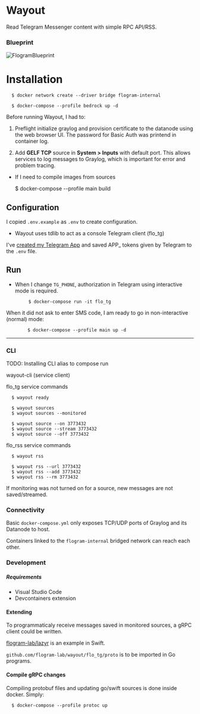 # Wayout

Read Telegram Messenger content with simple RPC API/RSS.

### Blueprint

![FlogramBlueprint](FlogramBlueprint.drawio.png)

# Installation

      $ docker network create --driver bridge flogram-internal

      $ docker-compose --profile bedrock up -d

Before running Wayout, I had to:

 1. Preflight initialize graylog and provision certificate to the datanode using the web browser UI. The password for Basic Auth was printend in container log.

 2. Add **GELF TCP** source in **System > Inputs** with default port. This allows services to log messages to Graylog, which is important for error and problem tracing.

 - If I need to compile images from sources

      $ docker-compose --profile main build

## Configuration

I copied `.env.example` as `.env` to create configuration.

 - Wayout uses tdlib to act as a console Telegram client (flo_tg)
 
 I've [created my Telegram App](https://core.telegram.org/api/obtaining_api_id) and saved APP_ tokens given by Telegram to the `.env` file.

## Run

 - When I change `TG_PHONE`, authorization in Telegram using interactive mode is required.

            $ docker-compose run -it flo_tg

When it did not ask to enter SMS code, I am ready to go in non-interactive (normal) mode:

            $ docker-compose --profile main up -d

-----

### CLI

TODO: Installing CLI alias to compose run

wayout-cli (service client)

flo_tg service commands

      $ wayout ready

      $ wayout sources
      $ wayout sources --monitored

      $ wayout source --on 3773432
      $ wayout source --stream 3773432
      $ wayout source --off 3773432

flo_rss service commands

      $ wayout rss

      $ wayout rss --url 3773432
      $ wayout rss --add 3773432
      $ wayout rss --rm 3773432


If monitoring was not turned on for a source, new messages are not saved/streamed.

### Connectivity

Basic `docker-compose.yml` only exposes TCP/UDP ports of Graylog and its Datanode to host.

Containers linked to the `flogram-internal` bridged network can reach each other.

### Development

##### Requirements

- Visual Studio Code
- Devcontainers extension

#### Extending

To programmaticaly receive messages saved in monitored sources, a gRPC client could be written.

[flogram-lab/lazyr](https://github.com/flogram-lab/lazyr) is an example in Swift.

 `github.com/flogram-lab/wayout/flo_tg/proto` is to be imported in Go programs.

#### Compile gRPC changes

Compiling protobuf files and updating go/swift sources is done inside docker. Simply:

      $ docker-compose --profile protoc up
